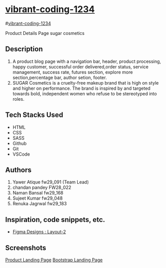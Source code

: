 # <a href="https://app.netlify.com/sites/clinquant-klepon-ecde6e/overview"  target="_blank" style="textDecoration:none">vibrant-coding-1234

</a>
#<a href="https://nimble-lolly-366135.netlify.app/"  target="_blank" style="textDecoration:none">vibrant-coding-1234
</a>

Product Details Page
sugar cosmetics

## Description

1. A product blog page with a navigation bar, header, product processing, happy customer, successful order delivered,order status, service management, success rate, futures section, explore more section,percentage bar, author setion, footer.
2. SUGAR Cosmetics is a cruelty-free makeup brand that is high on style and higher on performance. The brand is inspired by and targeted towards bold, independent women who refuse to be stereotyped into roles.

## Tech Stacks Used

- HTML
- CSS
- SASS
- Github
- Git
- VSCode

## Authors

1. Yawer Atique fw29_091 (Team Lead)
2. chandan pandey FW28_022
3. Naman Bansal fw29_168
4. Sujeet Kumar fw29_048
5. Renuka Jagrwal fw29_183

## Inspiration, code snippets, etc.

- [Figma Designs : Layout-2](https://www.figma.com/proto/P728ZEPqIwLTH6OTsqcJcD/Responsive_Template?node-id=0-824&scaling=min-zoom&page-id=0%3A1)

## Screenshots

[Product Landing Page](./ss/header.png)
[Bootstrap Landing Page](./ss/carou.png)
